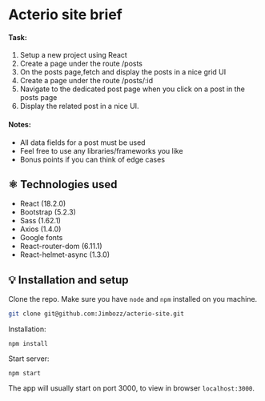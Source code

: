 # Acterio site brief

#### Task:

1. Setup a new project using React
2. Create a page under the route /posts
3. On the posts page,fetch and display the posts in a nice grid UI
4. Create a page under the route /posts/:id
5. Navigate to the dedicated post page when you click on a post in the posts page
6. Display the related post in a nice UI.

#### Notes:

- All data fields for a post must be used
- Feel free to use any libraries/frameworks you like
- Bonus points if you can think of edge cases

## ⚛️ Technologies used

- React (18.2.0)
- Bootstrap (5.2.3)
- Sass (1.62.1)
- Axios (1.4.0)
- Google fonts
- React-router-dom (6.11.1)
- React-helmet-async (1.3.0)

## 💡 Installation and setup

Clone the repo. Make sure you have `node` and `npm` installed on you machine.

```bash
git clone git@github.com:Jimbozz/acterio-site.git
```

Installation:

`npm install`

Start server:

`npm start`

The app will usually start on port 3000, to view in browser `localhost:3000`.
